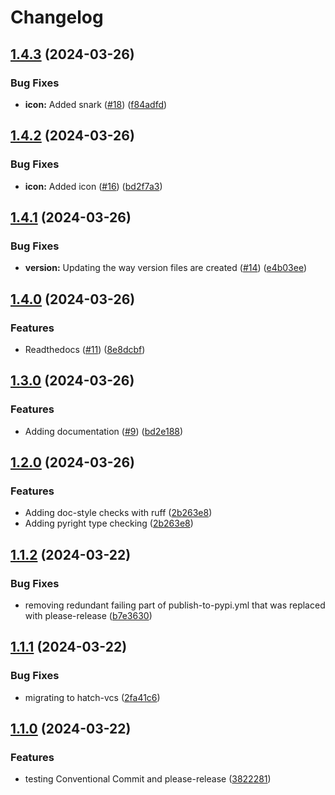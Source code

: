 # Changelog

## [1.4.3](https://github.com/CoreySpohn/lod_unit/compare/v1.4.2...v1.4.3) (2024-03-26)


### Bug Fixes

* **icon:** Added snark ([#18](https://github.com/CoreySpohn/lod_unit/issues/18)) ([f84adfd](https://github.com/CoreySpohn/lod_unit/commit/f84adfdd3d08963b0dcfff6157485727c3b61ac7))

## [1.4.2](https://github.com/CoreySpohn/lod_unit/compare/v1.4.1...v1.4.2) (2024-03-26)


### Bug Fixes

* **icon:** Added icon ([#16](https://github.com/CoreySpohn/lod_unit/issues/16)) ([bd2f7a3](https://github.com/CoreySpohn/lod_unit/commit/bd2f7a37862294d8fa7ed96fa48985a390ce1b87))

## [1.4.1](https://github.com/CoreySpohn/lod_unit/compare/v1.4.0...v1.4.1) (2024-03-26)


### Bug Fixes

* **version:** Updating the way version files are created ([#14](https://github.com/CoreySpohn/lod_unit/issues/14)) ([e4b03ee](https://github.com/CoreySpohn/lod_unit/commit/e4b03ee7723105226391d56a89feebfc479c3268))

## [1.4.0](https://github.com/CoreySpohn/lod_unit/compare/v1.3.0...v1.4.0) (2024-03-26)


### Features

* Readthedocs ([#11](https://github.com/CoreySpohn/lod_unit/issues/11)) ([8e8dcbf](https://github.com/CoreySpohn/lod_unit/commit/8e8dcbffc20dba243abb6bb064319588a6a7e704))

## [1.3.0](https://github.com/CoreySpohn/lod_unit/compare/v1.2.0...v1.3.0) (2024-03-26)


### Features

* Adding documentation ([#9](https://github.com/CoreySpohn/lod_unit/issues/9)) ([bd2e188](https://github.com/CoreySpohn/lod_unit/commit/bd2e18888891f3ec2ee848235c110f4b46c99412))

## [1.2.0](https://github.com/CoreySpohn/lod_unit/compare/v1.1.2...v1.2.0) (2024-03-26)


### Features

* Adding doc-style checks with ruff ([2b263e8](https://github.com/CoreySpohn/lod_unit/commit/2b263e8bc782b604cfab4272d086fabe08d1420c))
* Adding pyright type checking ([2b263e8](https://github.com/CoreySpohn/lod_unit/commit/2b263e8bc782b604cfab4272d086fabe08d1420c))

## [1.1.2](https://github.com/CoreySpohn/lod_unit/compare/v1.1.1...v1.1.2) (2024-03-22)


### Bug Fixes

* removing redundant failing part of publish-to-pypi.yml that was replaced with please-release ([b7e3630](https://github.com/CoreySpohn/lod_unit/commit/b7e36304f99271515cafd76533525b366855d2cb))

## [1.1.1](https://github.com/CoreySpohn/lod_unit/compare/v1.1.0...v1.1.1) (2024-03-22)


### Bug Fixes

* migrating to hatch-vcs ([2fa41c6](https://github.com/CoreySpohn/lod_unit/commit/2fa41c6dab133e676806e56b8d7310c2fce9fe29))

## [1.1.0](https://github.com/CoreySpohn/lod_unit/compare/v1.0.4...v1.1.0) (2024-03-22)


### Features

* testing Conventional Commit and please-release ([3822281](https://github.com/CoreySpohn/lod_unit/commit/38222814138e11214c617b743951131761b23bdd))
